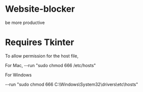 # Website-blocker
be more productive
# Requires Tkinter

To allow permission for the host file,

For Mac,
--run "sudo chmod 666 /etc/hosts" 

For Windows

--run "sudo chmod 666 C:\Windows\System32\drivers\etc\hosts"
